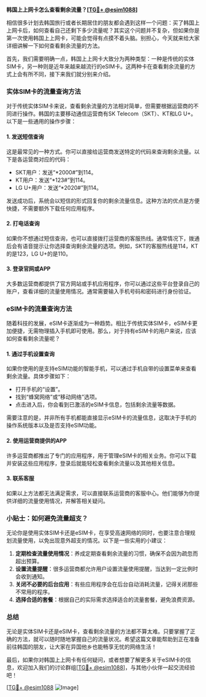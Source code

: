 **韩国上上网卡怎么查看剩余流量？[[TG💪+ @esim1088](https://t.me/s/esim1088)]**

相信很多计划去韩国旅行或者长期居住的朋友都会遇到这样一个问题：买了韩国上上网卡后，如何查看自己还剩下多少流量呢？其实这个问题并不复杂，但如果你是第一次使用韩国上上网卡，可能会觉得有点摸不着头脑。别担心，今天就来给大家详细讲解一下如何查看剩余流量的方法。

首先，我们需要明确一点，韩国上上网卡大致分为两种类型：一种是传统的实体SIM卡，另一种则是近年来越来越流行的eSIM卡。这两种卡在查看剩余流量的方式上会有所不同，接下来我们就分别来介绍。

### 实体SIM卡的流量查询方法

对于传统实体SIM卡来说，查看剩余流量的方法相对简单，但需要根据运营商的不同进行操作。韩国的主要移动通信运营商有SK Telecom（SKT）、KT和LG U+。以下是一些通用的操作步骤：

#### 1. 发送短信查询
这是最常见的一种方式。你可以直接给运营商发送特定的代码来查询剩余流量。以下是各运营商对应的代码：

- SKT用户：发送“*2000#”到114。
- KT用户：发送“*123#”到114。
- LG U+用户：发送“*2020#”到114。

发送成功后，系统会以短信的形式回复你的剩余流量信息。这种方法的优点是方便快捷，不需要额外下载任何应用程序。

#### 2. 打电话查询
如果你不想通过短信查询，也可以直接拨打运营商的客服热线。通常情况下，拨通后会有语音提示让你选择查询剩余流量的选项。例如，SKT的客服热线是114，KT的是123，LG U+的是110。

#### 3. 登录官网或APP
大多数运营商都提供了官方网站或手机应用程序，你可以通过这些平台登录自己的账户，查看详细的流量使用情况。通常需要输入手机号码和密码进行身份验证。

### eSIM卡的流量查询方法

随着科技的发展，eSIM卡逐渐成为一种趋势。相比于传统实体SIM卡，eSIM卡更加便捷，无需物理插入手机即可使用。那么，对于持有eSIM卡的用户来说，应该如何查看剩余流量呢？

#### 1. 通过手机设置查询
如果你使用的是支持eSIM功能的智能手机，可以通过手机自带的设置菜单来查看剩余流量。具体步骤如下：

- 打开手机的“设置”。
- 找到“蜂窝网络”或“移动网络”选项。
- 点击进入后，你会看到已激活的eSIM卡信息，包括剩余流量等数据。

需要注意的是，并非所有手机都能直接显示eSIM卡的流量信息，这取决于手机的操作系统版本以及是否支持eSIM功能。

#### 2. 使用运营商提供的APP
许多运营商都推出了专门的应用程序，用于管理eSIM卡的相关业务。你可以下载并安装这些应用程序，登录后就能轻松查看剩余流量以及其他相关信息。

#### 3. 联系客服
如果以上方法都无法满足需求，可以直接联系运营商的客服中心。他们能够为你提供详细的流量使用情况，并解答相关疑问。

### 小贴士：如何避免流量超支？

无论你是使用实体SIM卡还是eSIM卡，在享受高速网络的同时，也要注意合理规划流量使用，以免出现意外超支的情况。以下是一些实用的小建议：

1. **定期检查流量使用情况**：养成定期查看剩余流量的习惯，确保不会因为疏忽而超出预算。
2. **设置流量提醒**：很多运营商都允许用户设置流量使用提醒，当达到一定比例时会收到通知。
3. **关闭不必要的后台应用**：有些应用程序会在后台自动消耗流量，记得关闭那些不常用的程序。
4. **选择合适的套餐**：根据自己的实际需求选择适合的流量套餐，避免浪费资源。

### 总结

无论是实体SIM卡还是eSIM卡，查看剩余流量的方法都不算太难。只要掌握了正确的方法，就可以随时随地掌握自己的流量状况。希望这篇文章能帮助到正在准备前往韩国的朋友，让大家在异国他乡也能畅享无忧的网络生活！

最后，如果你对韩国上上网卡有任何疑问，或者想要了解更多关于eSIM卡的信息，欢迎加入我们的讨论群组[[TG💪+ @esim1088](https://t.me/s/esim1088)]，与其他小伙伴一起交流经验吧！

[[TG💪+ @esim1088](https://t.me/s/esim1088) ![Image](https://i.postimg.cc/4NQfJmqS/Snipaste-2025-05-13-00-14-12.png)]